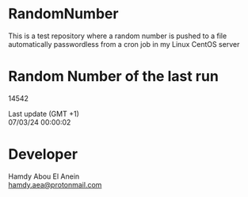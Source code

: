 # RandomNumber    
This is a test repository where a random number is pushed to a file automatically passwordless from a cron job in my Linux CentOS server    
# Random Number of the last run   
14542
      
Last update (GMT +1)    
07/03/24 00:00:02
# Developer    
Hamdy Abou El Anein   
hamdy.aea@protonmail.com
